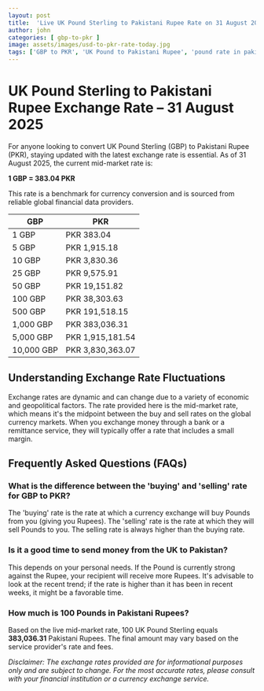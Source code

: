 ```yaml
---
layout: post
title:  'Live UK Pound Sterling to Pakistani Rupee Rate on 31 August 2025'
author: john
categories: [ gbp-to-pkr ]
image: assets/images/usd-to-pkr-rate-today.jpg
tags: ['GBP to PKR', 'UK Pound to Pakistani Rupee', 'pound rate in pakistan', 'great britain pound to pkr', 'uk to pakistan money transfer']
---
```


# UK Pound Sterling to Pakistani Rupee Exchange Rate – 31 August 2025

For anyone looking to convert UK Pound Sterling (GBP) to Pakistani Rupee (PKR), staying updated with the latest exchange rate is essential. As of 31 August 2025, the current mid-market rate is:

**1 GBP = 383.04 PKR**

This rate is a benchmark for currency conversion and is sourced from reliable global financial data providers.

| GBP | PKR |
| --- | --- |
| 1 GBP | PKR 383.04 |
| 5 GBP | PKR 1,915.18 |
| 10 GBP | PKR 3,830.36 |
| 25 GBP | PKR 9,575.91 |
| 50 GBP | PKR 19,151.82 |
| 100 GBP | PKR 38,303.63 |
| 500 GBP | PKR 191,518.15 |
| 1,000 GBP | PKR 383,036.31 |
| 5,000 GBP | PKR 1,915,181.54 |
| 10,000 GBP | PKR 3,830,363.07 |


## Understanding Exchange Rate Fluctuations

Exchange rates are dynamic and can change due to a variety of economic and geopolitical factors. The rate provided here is the mid-market rate, which means it's the midpoint between the buy and sell rates on the global currency markets. When you exchange money through a bank or a remittance service, they will typically offer a rate that includes a small margin.

## Frequently Asked Questions (FAQs)

### What is the difference between the 'buying' and 'selling' rate for GBP to PKR?

The 'buying' rate is the rate at which a currency exchange will buy Pounds from you (giving you Rupees). The 'selling' rate is the rate at which they will sell Pounds to you. The selling rate is always higher than the buying rate.

### Is it a good time to send money from the UK to Pakistan?

This depends on your personal needs. If the Pound is currently strong against the Rupee, your recipient will receive more Rupees. It's advisable to look at the recent trend; if the rate is higher than it has been in recent weeks, it might be a favorable time.

### How much is 100 Pounds in Pakistani Rupees?

Based on the live mid-market rate, 100 UK Pound Sterling equals **383,036.31** Pakistani Rupees. The final amount may vary based on the service provider's rate and fees.



*Disclaimer: The exchange rates provided are for informational purposes only and are subject to change. For the most accurate rates, please consult with your financial institution or a currency exchange service.*
